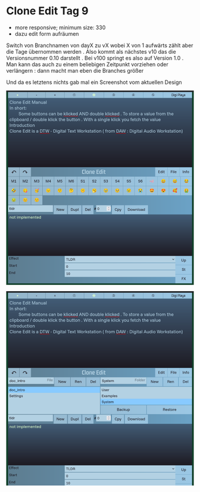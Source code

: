 # Clone Edit Tag 9

- more responsive; minimum size: 330
- dazu edit form aufräumen

Switch von Branchnamen von dayX zu vX wobei X von 1 aufwärts zählt aber die Tage übernommen werden . Also kommt als nächstes v10 das die Versionsnummer 0.10 darstellt . Bei v100 springt es also auf Version 1.0 . Man kann das auch zu einem beliebigen Zeitpunkt vorziehen oder verlängern : dann macht man eben die Branches größer

Und da es letztens nichts gab mal ein Screenshot vom aktuellen Design

![alt text](image7.png)

![alt text](image8.png)